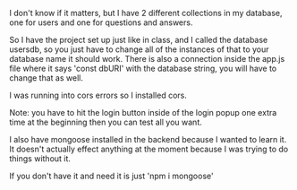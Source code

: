 I don't know if it matters, but I have 2 different collections in my database, one for users and one for questions and answers.

So I have the project set up just like in class, and I called the database usersdb, so you just have to change all of the instances of that to your database name it should work. There is also a connection inside the app.js file where it says 'const dbURI' with the database string, you will have to change that as well.

I was running into cors errors so I installed cors.

Note: you have to hit the login button inside of the login popup one extra time at the beginning then you can test all you want.

I also have mongoose installed in the backend because I wanted to learn it. It doesn't actually effect anything at the moment because I was trying to do things without it.

If you don't have it and need it is just 'npm i mongoose'